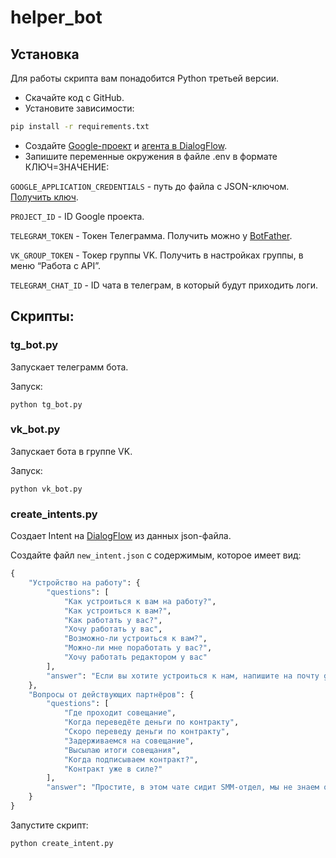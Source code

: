 # helper_bot

## Установка
Для работы скрипта вам понадобится Python третьей версии.

* Скачайте код с GitHub.
* Установите зависимости:
```sh
pip install -r requirements.txt
```
* Создайте [Google-проект](https://cloud.google.com/dialogflow/es/docs/quick/setup) и [агента в DialogFlow](https://cloud.google.com/dialogflow/es/docs/quick/build-agent).
* Запишите переменные окружения в файле .env в формате КЛЮЧ=ЗНАЧЕНИЕ:

`GOOGLE_APPLICATION_CREDENTIALS` - путь до файла с JSON-ключом. [Получить ключ](https://cloud.google.com/docs/authentication/client-libraries).

`PROJECT_ID` - ID Google проекта.

`TELEGRAM_TOKEN` - Токен Телеграмма. Получить можно у [BotFather](https://telegram.me/BotFather).

`VK_GROUP_TOKEN` - Токер группы VK. Получить в настройках группы, в меню “Работа с API”.

`TELEGRAM_CHAT_ID` - ID чата в телеграм, в который будут приходить логи.
## Скрипты:
### tg_bot.py
Запускает телеграмм бота.

Запуск:
```
python tg_bot.py
```
### vk_bot.py
Запускает бота в группе VK.

Запуск:
```
python vk_bot.py
```
### create_intents.py
Создает Intent на [DialogFlow](https://dialogflow.cloud.google.com/) из данных json-файла.

Создайте файл `new_intent.json` с содержимым, которое имеет вид:
``` python
{
    "Устройство на работу": {
        "questions": [
            "Как устроиться к вам на работу?",
            "Как устроиться к вам?",
            "Как работать у вас?",
            "Хочу работать у вас",
            "Возможно-ли устроиться к вам?",
            "Можно-ли мне поработать у вас?",
            "Хочу работать редактором у вас"
        ],
        "answer": "Если вы хотите устроиться к нам, напишите на почту game-of-verbs@gmail.com мини-эссе о себе и прикрепите ваше портфолио."
    },
    "Вопросы от действующих партнёров": {
        "questions": [
            "Где проходит совещание",
            "Когда переведёте деньги по контракту",
            "Скоро переведу деньги по контракту",
            "Задерживаемся на совещание",
            "Высылаю итоги совещания",
            "Когда подписываем контракт?",
            "Контракт уже в силе?"
        ],
        "answer": "Простите, в этом чате сидит SMM-отдел, мы не знаем ответа на этот вопрос. Обратитесь напрямую к сотруднику, с которым работаете."
    }
}
```
Запустите скрипт:
```
python create_intent.py
```
